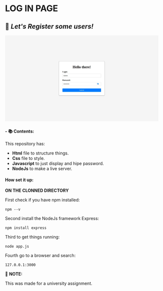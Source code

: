 # LOG IN PAGE

## :rocket: ***Let's Register some users!***

<img src="login-ui.jpeg" alt="login-ui"/>

#### - :books: Contents:

This repository has:
- <b>Html</b> file to structure things.
- <b>Css</b> file to style.
- <b>Javascript</b> to just display and hipe password.
- <b>NodeJs</b> to make a live server.

#### How set it up:

<b>ON THE CLONNED DIRECTORY</b>

First check if you have npm installed:

    npm --v

Second install the NodeJs framework Express:

    npm install express

Third to get things running:

    node app.js

Fourth go to a browser and search:

    127.0.0.1:3000



:pushpin: __NOTE:__ <p>This was made for a university assignment.</p>
